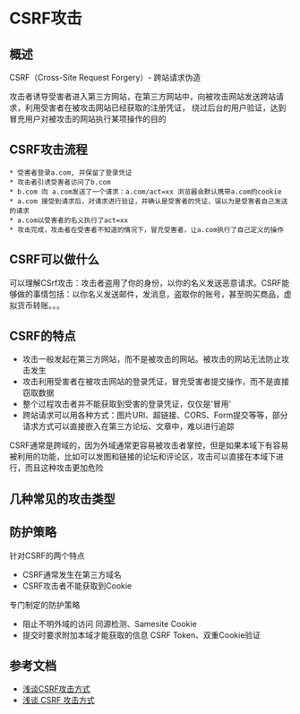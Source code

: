 # CSRF攻击
## 概述
CSRF（Cross-Site Request Forgery）- 跨站请求伪造

攻击者诱导受害者进入第三方网站，在第三方网站中，向被攻击网站发送跨站请求，利用受害者在被攻击网站已经获取的注册凭证，
绕过后台的用户验证，达到冒充用户对被攻击的网站执行某项操作的目的

## CSRF攻击流程

```$xslt
* 受害者登录a.com, 并保留了登录凭证
* 攻击者引诱受害者访问了b.com
* b.com 向 a.com发送了一个请求：a.com/act=xx 浏览器会默认携带a.com的cookie
* a.com 接受到请求后，对请求进行验证，并确认是受害者的凭证，误以为是受害者自己发送的请求
* a.com以受害者的名义执行了act=xx
* 攻击完成，攻击者在受害者不知道的情况下，冒充受害者，让a.com执行了自己定义的操作
```
 
## CSRF可以做什么
可以理解CSrf攻击：攻击者盗用了你的身份，以你的名义发送恶意请求。CSRF能够做的事情包括：以你名义发送邮件，发消息，盗取你的账号，甚至购买商品，虚拟货币转账。。。

## CSRF的特点

* 攻击一般发起在第三方网站，而不是被攻击的网站。被攻击的网站无法防止攻击发生
* 攻击利用受害者在被攻击网站的登录凭证，冒充受害者提交操作，而不是直接窃取数据
* 整个过程攻击者并不能获取到受害的登录凭证，仅仅是'冒用'
* 跨站请求可以用各种方式：图片URl、超链接、CORS、Form提交等等，部分请求方式可以直接嵌入在第三方论坛、文章中，难以进行追踪

CSRF通常是跨域的，因为外域通常更容易被攻击者掌控，但是如果本域下有容易被利用的功能，比如可以发图和链接的论坛和评论区，攻击可以直接在本域下进行，而且这种攻击更加危险

## 几种常见的攻击类型

## 防护策略
针对CSRF的两个特点
* CSRF通常发生在第三方域名
* CSRF攻击者不能获取到Cookie

专门制定的防护策略
* 阻止不明外域的访问
同源检测、Samesite Cookie
* 提交时要求附加本域才能获取的信息
CSRF Token、双重Cookie验证

## 参考文档
* [浅谈CSRF攻击方式](https://www.cnblogs.com/hyddd/archive/2009/04/09/1432744.html)
* [浅谈 CSRF 攻击方式](https://juejin.im/entry/6844903461293654024)
